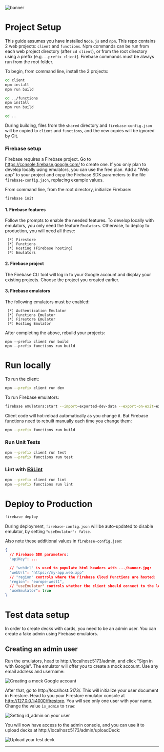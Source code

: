 ![banner](https://raw.githubusercontent.com/Hunternif/cards-against-animals/main/client/public/banner.jpg)

# Project Setup

This guide assumes you have installed `Node.js` and `npm`. This repo contains 2 web projects: `client` and `functions`. Npm commands can be run from each web project directory (after `cd client`), or from the root directory using a prefix (e.g. `--prefix client`). Firebase commands must be always run from the root folder.


To begin, from command line, install the 2 projects:
```sh
cd client
npm install
npm run build

cd ../functions
npm install
npm run build

cd ..
```

During building, files from the `shared` directory and `firebase-config.json` will be copied to `client` and `functions`, and the new copies will be ignored by Git.

### Firebase setup

Firebase requires a Firebase project. Go to https://console.firebase.google.com/ to create one. If you only plan to develop locally using emulators, you can use the free plan. Add a "Web app" to your project and copy the Firebase SDK parameters to the file `firebase-config.json`, replacing example values.

From command line, from the root directory, initialize Firebase:

```sh
firebase init
```

#### 1. Firebase features
Follow the prompts to enable the needed features. To develop locally with emulators, you only need the feature `Emulators`. Otherwise, to deploy to production, you will need all these:
```
 (*) Firestore
 (*) Functions
 (*) Hosting (Firebase hosting)
 (*) Emulators
```

#### 2. Firebase project
The Firebase CLI tool will log in to your Google account and display your existing projects. Choose the project you created earlier.

#### 3. Firebase emulators
The following emulators must be enabled:
```
 (*) Authentication Emulator
 (*) Functions Emulator
 (*) Firestore Emulator
 (*) Hosting Emulator
```

After completing the above, rebuild your projects:
```
npm --prefix client run build
npm --prefix functions run build
```

# Run locally

To run the client:
```sh
npm --prefix client run dev
```

To run Firebase emulators:
```sh
firebase emulators:start --import=exported-dev-data --export-on-exit=exported-dev-data
```

Client code will hot-reload automatically as you change it. But Firebase functions need to rebuilt manually each time you change them:
```sh
npm --prefix functions run build
```

### Run Unit Tests

```sh
npm --prefix client run test
npm --prefix functions run test
```

### Lint with [ESLint](https://eslint.org/)

```sh
npm --prefix client run lint
npm --prefix functions run lint
```

# Deploy to Production

```sh
firebase deploy
```
During deployment, `firebase-config.json` will be auto-updated to disable emulator, by setting `"useEmulator": false`.

Also note these additional values in `firebase-config.json`:

```json
{
  // Firebase SDK parameters:
  "apiKey": ...

  // "webUrl" is used to populate html headers with .../banner.jpg:
  "webUrl": "https://my-app.web.app"
  // "region" controls where the Firebase Cloud Functions are hosted:
  "region": "europe-west1",
  // "useEmulator" controls whether the client should connect to the local emulator or to prod:
  "useEmulator": true
}
```

# Test data setup

In order to create decks with cards, you need to be an admin user. You can create a fake admin using Firebase emulators.

## Creating an admin user
Run the emulators, head to http://localhost:5173/admin, and click "Sign in with Google". The emulator will offer you to create a mock account. Use any email address and username:

![Creating a mock Google account](https://raw.githubusercontent.com/Hunternif/cards-against-animals/main/docs/emulator_google_account_setup.png)

After that, go to http://localhost:5173/. This will initialize your user document in Firestore. Head to you your Firestore emulator console at http://127.0.0.1:4000/firestore. You will see only one user with your name. Change the value `is_admin` to `true`:

![Setting id_admin on your user](https://raw.githubusercontent.com/Hunternif/cards-against-animals/main/docs/emulator_admin_user_setup.png)

You will now have access to the admin console, and you can use it to upload decks at http://localhost:5173/admin/uploadDeck:

![Upload your test deck](https://raw.githubusercontent.com/Hunternif/cards-against-animals/main/docs/upload_test_deck.png)

-----
